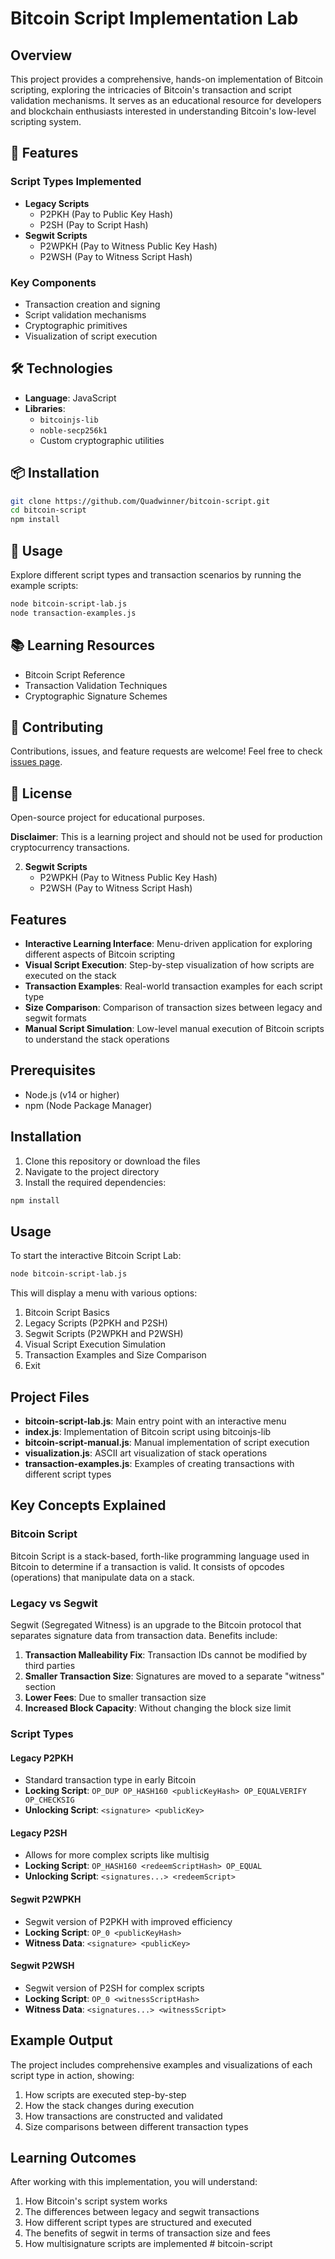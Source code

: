 # Bitcoin Script Implementation Lab

## Overview

This project provides a comprehensive, hands-on implementation of Bitcoin scripting, exploring the intricacies of Bitcoin's transaction and script validation mechanisms. It serves as an educational resource for developers and blockchain enthusiasts interested in understanding Bitcoin's low-level scripting system.

## 🚀 Features

### Script Types Implemented
- **Legacy Scripts**
  - P2PKH (Pay to Public Key Hash)
  - P2SH (Pay to Script Hash)
- **Segwit Scripts**
  - P2WPKH (Pay to Witness Public Key Hash)
  - P2WSH (Pay to Witness Script Hash)

### Key Components
- Transaction creation and signing
- Script validation mechanisms
- Cryptographic primitives
- Visualization of script execution

## 🛠 Technologies

- **Language**: JavaScript
- **Libraries**: 
  - `bitcoinjs-lib`
  - `noble-secp256k1`
  - Custom cryptographic utilities

## 📦 Installation

```bash
git clone https://github.com/Quadwinner/bitcoin-script.git
cd bitcoin-script
npm install
```

## 🧪 Usage

Explore different script types and transaction scenarios by running the example scripts:

```bash
node bitcoin-script-lab.js
node transaction-examples.js
```

## 📚 Learning Resources

- Bitcoin Script Reference
- Transaction Validation Techniques
- Cryptographic Signature Schemes

## 🤝 Contributing

Contributions, issues, and feature requests are welcome! Feel free to check [issues page](https://github.com/Quadwinner/bitcoin-script/issues).

## 📝 License

Open-source project for educational purposes.

**Disclaimer**: This is a learning project and should not be used for production cryptocurrency transactions.

2. **Segwit Scripts**
   - P2WPKH (Pay to Witness Public Key Hash)
   - P2WSH (Pay to Witness Script Hash)

## Features

- **Interactive Learning Interface**: Menu-driven application for exploring different aspects of Bitcoin scripting
- **Visual Script Execution**: Step-by-step visualization of how scripts are executed on the stack
- **Transaction Examples**: Real-world transaction examples for each script type
- **Size Comparison**: Comparison of transaction sizes between legacy and segwit formats
- **Manual Script Simulation**: Low-level manual execution of Bitcoin scripts to understand the stack operations

## Prerequisites

- Node.js (v14 or higher)
- npm (Node Package Manager)

## Installation

1. Clone this repository or download the files
2. Navigate to the project directory
3. Install the required dependencies:

```bash
npm install
```

## Usage

To start the interactive Bitcoin Script Lab:

```bash
node bitcoin-script-lab.js
```

This will display a menu with various options:

1. Bitcoin Script Basics
2. Legacy Scripts (P2PKH and P2SH)
3. Segwit Scripts (P2WPKH and P2WSH)
4. Visual Script Execution Simulation
5. Transaction Examples and Size Comparison
6. Exit

## Project Files

- **bitcoin-script-lab.js**: Main entry point with an interactive menu
- **index.js**: Implementation of Bitcoin script using bitcoinjs-lib
- **bitcoin-script-manual.js**: Manual implementation of script execution
- **visualization.js**: ASCII art visualization of stack operations
- **transaction-examples.js**: Examples of creating transactions with different script types

## Key Concepts Explained

### Bitcoin Script

Bitcoin Script is a stack-based, forth-like programming language used in Bitcoin to determine if a transaction is valid. It consists of opcodes (operations) that manipulate data on a stack.

### Legacy vs Segwit

Segwit (Segregated Witness) is an upgrade to the Bitcoin protocol that separates signature data from transaction data. Benefits include:

1. **Transaction Malleability Fix**: Transaction IDs cannot be modified by third parties
2. **Smaller Transaction Size**: Signatures are moved to a separate "witness" section
3. **Lower Fees**: Due to smaller transaction size
4. **Increased Block Capacity**: Without changing the block size limit

### Script Types

#### Legacy P2PKH
- Standard transaction type in early Bitcoin
- **Locking Script**: `OP_DUP OP_HASH160 <publicKeyHash> OP_EQUALVERIFY OP_CHECKSIG`
- **Unlocking Script**: `<signature> <publicKey>`

#### Legacy P2SH
- Allows for more complex scripts like multisig
- **Locking Script**: `OP_HASH160 <redeemScriptHash> OP_EQUAL`
- **Unlocking Script**: `<signatures...> <redeemScript>`

#### Segwit P2WPKH
- Segwit version of P2PKH with improved efficiency
- **Locking Script**: `OP_0 <publicKeyHash>`
- **Witness Data**: `<signature> <publicKey>`

#### Segwit P2WSH
- Segwit version of P2SH for complex scripts
- **Locking Script**: `OP_0 <witnessScriptHash>`
- **Witness Data**: `<signatures...> <witnessScript>`

## Example Output

The project includes comprehensive examples and visualizations of each script type in action, showing:

1. How scripts are executed step-by-step
2. How the stack changes during execution
3. How transactions are constructed and validated
4. Size comparisons between different transaction types

## Learning Outcomes

After working with this implementation, you will understand:

1. How Bitcoin's script system works
2. The differences between legacy and segwit transactions
3. How different script types are structured and executed
4. The benefits of segwit in terms of transaction size and fees
5. How multisignature scripts are implemented #   b i t c o i n - s c r i p t  
 